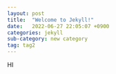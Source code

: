 ```yaml
---
layout: post
title:  "Welcome to Jekyll!"
date:   2022-06-27 22:05:07 +0900
categories: jekyll
sub-category: new category
tag: tag2
---
```


HI

